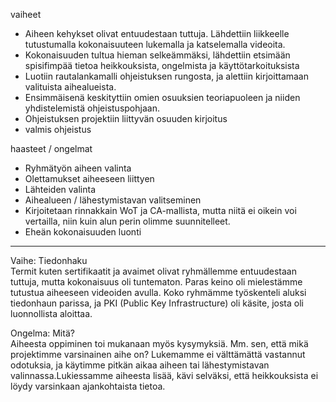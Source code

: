 vaiheet
- Aiheen kehykset olivat entuudestaan tuttuja. Lähdettiin liikkeelle tutustumalla kokonaisuuteen lukemalla ja katselemalla videoita.
- Kokonaisuuden tultua hieman selkeämmäksi, lähdettiin etsimään spisifimpää tietoa heikkouksista, ongelmista ja käyttötarkoituksista
- Luotiin rautalankamalli ohjeistuksen rungosta, ja alettiin kirjoittamaan valituista aihealueista.
- Ensimmäisenä keskityttiin omien osuuksien teoriapuoleen ja niiden yhdistelemistä ohjeistuspohjaan.
- Ohjeistuksen projektiin liittyvän osuuden kirjoitus
- valmis ohjeistus

haasteet / ongelmat
- Ryhmätyön aiheen valinta
- Olettamukset aiheeseen liittyen
- Lähteiden valinta
- Aihealueen / lähestymistavan valitseminen
- Kirjoitetaan rinnakkain WoT ja CA-mallista, mutta niitä ei oikein voi vertailla, niin kuin alun perin olimme suunnitelleet.
- Eheän kokonaisuuden luonti


--------------------------------------------------------

Vaihe: Tiedonhaku  
Termit kuten sertifikaatit ja avaimet olivat ryhmällemme entuudestaan tuttuja, mutta kokonaisuus oli tuntematon. Paras keino oli mielestämme tutustua aiheeseen videoiden avulla. Koko ryhmämme työskenteli aluksi tiedonhaun parissa, ja PKI (Public Key Infrastructure) oli käsite, josta oli luonnollista aloittaa.

Ongelma: Mitä?  
Aiheesta oppiminen toi mukanaan myös kysymyksiä. Mm. sen, että mikä projektimme varsinainen aihe on? Lukemamme ei välttämättä vastannut odotuksia, ja käytimme pitkän aikaa aiheen tai lähestymistavan valinnassa.Lukiessamme aiheesta lisää, kävi selväksi, että heikkouksista ei löydy varsinkaan ajankohtaista tietoa.
